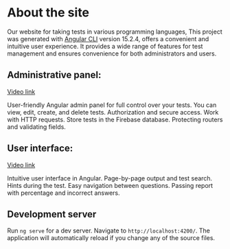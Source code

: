 # About the site

Our website for taking tests in various programming languages, This project was generated with [Angular CLI](https://github.com/angular/angular-cli) version 15.2.4, offers a convenient and intuitive user experience. It provides a wide range of features for test management and ensures convenience for both administrators and users.

## Administrative panel:
[Video link](https://portfolio-testing-e7cfe.web.app/assets/video/admin.mp4)

User-friendly Angular admin panel for full control over your tests. You can view, edit, create, and delete tests. Authorization and secure access. Work with HTTP requests. Store tests in the Firebase database. Protecting routers and validating fields.

## User interface:
[Video link](https://portfolio-testing-e7cfe.web.app/assets/video/user.mp4)

Intuitive user interface in Angular. Page-by-page output and test search. Hints during the test. Easy navigation between questions. Passing report with percentage and incorrect answers.

## Development server

Run `ng serve` for a dev server. Navigate to `http://localhost:4200/`. The application will automatically reload if you change any of the source files.
